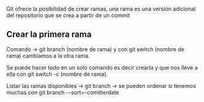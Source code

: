 Git ofrece la posibilidad de crear ramas, una rama es una versión adicional del repositorio que se crea a partir de un commit

## Crear la primera rama

Comando -> git branch (nombre de rama) y con git switch (nombre de rama) cambiamos a la otra rama.

Se puede hacer todo en un solo comando es decir crearla y que nos lleve a ella con git switch -c (nombre de rama).

Listar las ramas disponibles -> git branch -> se pueden ordenar si tenemos muchas con git branch --sort=-comitterdate



